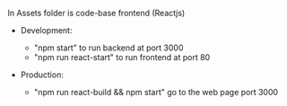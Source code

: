 In Assets folder is code-base frontend (Reactjs)

* Development:
  - "npm start" to run backend at port 3000
  - "npm run react-start" to run frontend at port 80

* Production:
  - "npm run react-build && npm start" go to the web page port 3000
